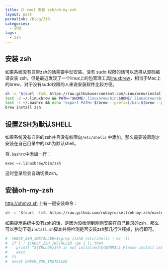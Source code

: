 ```yaml
---
title: 非 root 安装 zsh/oh-my-zsh
layout: post
permalink: /blog/219
categories:
  - 杂谈
tags:
  - zsh
---
```


## 安装 zsh

如果系统没有自带zsh的话需要手动安装。没有 sudo 权限的话可以选择从源码编译安装 zsh，但是最近发现了一个linux上的包管理工具[linuxbrew](http://linuxbrew.sh)，相当于Mac上的brew，对于没有sudo权限的人来说安装软件比较方便。

```bash
sh -c "$(curl -fsSL https://raw.githubusercontent.com/Linuxbrew/install/master/install.sh)"
test -d ~/.linuxbrew && PATH="$HOME/.linuxbrew/bin:$HOME/.linuxbrew/sbin:$PATH"
test -r ~/.bashrc && echo "export PATH='$(brew --prefix)/bin:$(brew --prefix)/sbin'":'"$PATH"' >>~/.bashrc
brew install zsh
```

## 设置ZSH为默认SHELL

如果系统没有自带的zsh并且没有权限向`/etc/shells` 中添加，那么需要设置刚才安装在自己目录中的zsh为默认shell。

将`.bashrc`中添加一行：

```
exec ~/.linuxbrew/bin/zsh
```

这时登录后会自动切换zsh。

## 安装oh-my-zsh

<http://ohmyz.sh> 上有一键安装命令：

```bash
sh -c "$(curl -fsSL https://raw.github.com/robbyrussell/oh-my-zsh/master/tools/install.sh)"
```

如果提示系统中没有zsh的话，是因为没检测到刚刚安装在自己目录的zsh，那么可以手动下载`install.sh`脚本并将检测是否安装zsh那几行注释掉，执行即可。

```bash
#  CHECK_ZSH_INSTALLED=$(grep /zsh$ /etc/shells | wc -l)
#  if [ ! $CHECK_ZSH_INSTALLED -ge 1 ]; then
#    printf "${YELLOW}Zsh is not installed!${NORMAL} Please install zsh first!\n"
#    exit
#  fi
#  unset CHECK_ZSH_INSTALLED
```

